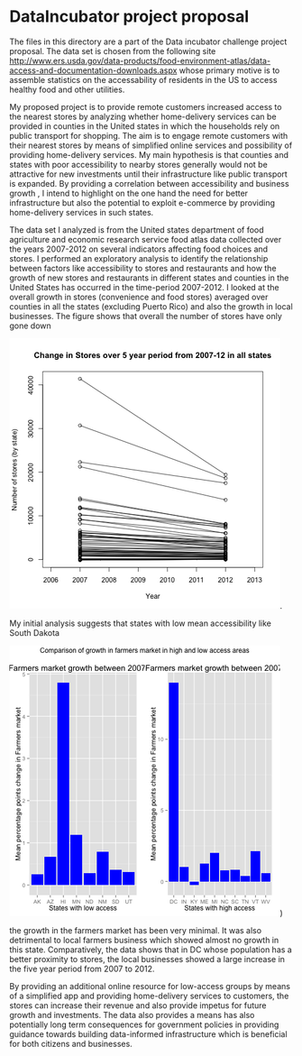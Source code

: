 # DataIncubator project proposal

The files in this directory are a part of the Data incubator challenge project proposal.
The data set is chosen from the following site http://www.ers.usda.gov/data-products/food-environment-atlas/data-access-and-documentation-downloads.aspx
whose primary motive is to assemble statistics on the accessability of residents in the US
to access healthy food and other utilities.

My proposed project is to provide remote  customers increased access to the nearest stores
by analyzing whether home-delivery services can be provided in counties in the United states 
in which the households rely on public transport for shopping. The aim is to engage  remote 
customers  with their nearest stores by means of simplified online services and possibility 
of providing home-delivery services. My main hypothesis is that counties and states with poor 
accessibility to nearby stores generally would not be attractive for new investments until 
their infrastructure like public transport is expanded. By providing a correlation between 
accessibility and business growth , I intend to highlight on the one hand the need for better
infrastructure but also the potential to exploit e-commerce by providing home-delivery services 
in such states.

The data set I analyzed is from the United states department of food agriculture and economic 
research service food atlas data collected over the years 2007-2012 on several indicators affecting 
food choices and stores. I performed an exploratory analysis to identify the relationship between 
factors like accessibility to stores and restaurants  and how the growth of new stores and restaurants in different states and counties in the United States has occurred in the time-period  2007-2012. I looked at the overall growth in stores (convenience and food stores) averaged over counties in all the states (excluding Puerto Rico) and also the growth in local businesses. 
The figure shows that overall the number of stores have only gone down  


![Change in number of stores between 2007-12 in all US states](StoresDataChange.png).


My initial analysis suggests that states with low mean accessibility like South Dakota 

![Growth in local business](plot6_FarmersMarkt.png)) 


the growth in the farmers market has been very minimal. It was also detrimental to local farmers business which showed almost no growth in this state. Comparatively, the data shows that in DC 
whose population has a better proximity to stores, the local businesses showed a large increase in the 
five year period from 2007 to 2012.

By providing an additional online resource for low-access groups by means of a simplified app  and providing home-delivery services to customers, the stores can increase their revenue and also provide impetus for future growth and investments. The data also provides a means has also potentially long term consequences for government policies  in providing guidance towards building data-informed infrastructure which is beneficial for both citizens and businesses.
